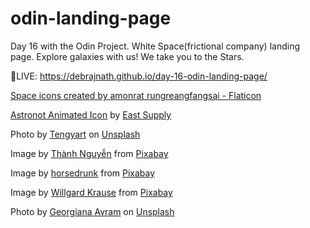 # odin-landing-page

Day 16 with the Odin Project.
White Space(frictional company) landing page.
Explore galaxies with us!
We take you to the Stars.

🔴LIVE: https://debrajnath.github.io/day-16-odin-landing-page/

<a href="https://www.flaticon.com/free-icons/space" title="space icons">Space icons created by amonrat rungreangfangsai - Flaticon</a>

<a href="https://iconscout.com/lotties/astronot" target="_blank">Astronot Animated Icon</a> by <a href="https://iconscout.com/contributors/east-supply" target="_blank">East Supply</a>

Photo by <a href="https://unsplash.com/@tengyart?utm_source=unsplash&utm_medium=referral&utm_content=creditCopyText">Tengyart</a> on <a href="https://unsplash.com/photos/QTGIHhAhdMU?utm_source=unsplash&utm_medium=referral&utm_content=creditCopyText">Unsplash</a>
  
Image by <a href="https://pixabay.com/users/thanh_nguyen_slq-21384332/?utm_source=link-attribution&amp;utm_medium=referral&amp;utm_campaign=image&amp;utm_content=7877314">Thành Nguyễn</a> from <a href="https://pixabay.com//?utm_source=link-attribution&amp;utm_medium=referral&amp;utm_campaign=image&amp;utm_content=7877314">Pixabay</a>

Image by <a href="https://pixabay.com/users/horsedrunk-13459245/?utm_source=link-attribution&amp;utm_medium=referral&amp;utm_campaign=image&amp;utm_content=7784596">horsedrunk</a> from <a href="https://pixabay.com//?utm_source=link-attribution&amp;utm_medium=referral&amp;utm_campaign=image&amp;utm_content=7784596">Pixabay</a>

Image by <a href="https://pixabay.com/users/willgard-4665627/?utm_source=link-attribution&amp;utm_medium=referral&amp;utm_campaign=image&amp;utm_content=4403840">Willgard Krause</a> from <a href="https://pixabay.com//?utm_source=link-attribution&amp;utm_medium=referral&amp;utm_campaign=image&amp;utm_content=4403840">Pixabay</a>

Photo by <a href="https://unsplash.com/@georgiavram?utm_source=unsplash&utm_medium=referral&utm_content=creditCopyText">Georgiana Avram</a> on <a href="https://unsplash.com/photos/gASJ-p0Mblw?utm_source=unsplash&utm_medium=referral&utm_content=creditCopyText">Unsplash</a>
  